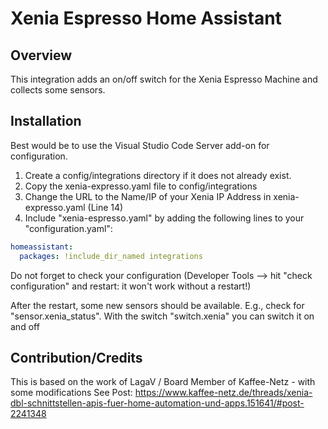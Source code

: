 # Xenia Espresso Home Assistant
## Overview
This integration adds an on/off switch for the Xenia Espresso Machine and collects some sensors.

## Installation
Best would be to use the Visual Studio Code Server add-on for configuration.

1. Create a config/integrations directory if it does not already exist.
2. Copy the xenia-expresso.yaml file to config/integrations
3. Change the URL to the Name/IP of your Xenia IP Address in xenia-expresso.yaml (Line 14)
4. Include "xenia-espresso.yaml" by adding the following lines to your "configuration.yaml":

```yaml
homeassistant:
  packages: !include_dir_named integrations
```

Do not forget to check your configuration (Developer Tools --> hit "check configuration" and restart: it won't work without a restart!)

After the restart, some new sensors should be available. E.g., check for "sensor.xenia_status".
With the switch "switch.xenia" you can switch it on and off

## Contribution/Credits
This is based on the work of LagaV / Board Member of Kaffee-Netz - with some modifications
See Post: https://www.kaffee-netz.de/threads/xenia-dbl-schnittstellen-apis-fuer-home-automation-und-apps.151641/#post-2241348